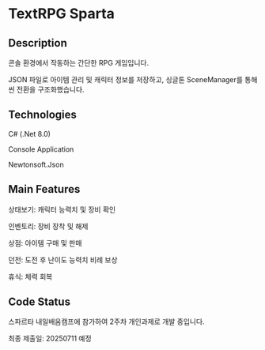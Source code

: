 # TextRPG Sparta

## Description

콘솔 환경에서 작동하는 간단한 RPG 게임입니다.

JSON 파일로 아이템 관리 및 캐릭터 정보를 저장하고, 싱글톤 SceneManager를 통해 씬 전환을 구조화했습니다.

## Technologies

C# (.Net 8.0)

Console Application

Newtonsoft.Json

## Main Features

상태보기: 캐릭터 능력치 및 장비 확인

인벤토리: 장비 장착 및 해제

상점: 아이템 구매 및 판매

던전: 도전 후 난이도 능력치 비례 보상

휴식: 체력 회복

## Code Status

스파르타 내일배움캠프에 참가하여 2주차 개인과제로 개발 중입니다.

최종 제출일: 20250711 예정

